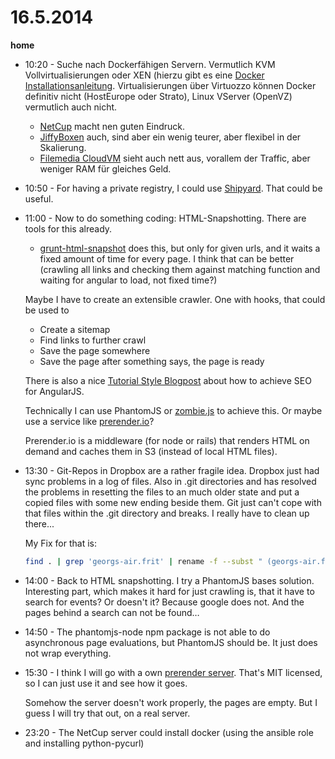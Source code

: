 # 16.5.2014

**home**

- 10:20 - Suche nach Dockerfähigen Servern. Vermutlich KVM Vollvirtualisierungen oder XEN (hierzu gibt es eine [Docker Installationsanleitung](http://oskarhane.com/install-docker-io-on-a-vps-under-xen/). Virtualisierungen über Virtuozzo können Docker definitiv nicht (HostEurope oder Strato), Linux VServer (OpenVZ) vermutlich auch nicht.

    - [NetCup](http://www.netcup.de/bestellen/produkt.php?produkt=568) macht nen guten Eindruck.
    - [JiffyBoxen](http://www.df.eu/de/cloud-hosting/cloud-server/leistungen/) auch, sind aber ein wenig teurer, aber flexibel in der Skalierung.
    - [Filemedia CloudVM](https://www.filemedia.de/cloudvm-ssd.php) sieht auch nett aus, vorallem der Traffic, aber weniger RAM für gleiches Geld.

- 10:50 - For having a private registry, I could use [Shipyard](https://github.com/shipyard/docker-private-registry). That could be useful.

- 11:00 - Now to do something coding: HTML-Snapshotting. There are tools for this already.

    - [grunt-html-snapshot](https://github.com/cburgdorf/grunt-html-snapshot) does this, but only for given urls, and it waits a fixed amount of time for every page. I think that can be better (crawling all links and checking them against matching function and waiting for angular to load, not fixed time?)

    Maybe I have to create an extensible crawler. One with hooks, that could be used to

    - Create a sitemap
    - Find links to further crawl
    - Save the page somewhere
    - Save the page after something says, the page is ready

    There is also a nice [Tutorial Style Blogpost](http://www.ng-newsletter.com/posts/serious-angular-seo.html) about how to achieve SEO for AngularJS.

    Technically I can use PhantomJS or [zombie.js](http://zombie.labnotes.org/) to achieve this. Or maybe use a service like [prerender.io](https://prerender.io/)?

    Prerender.io is a middleware (for node or rails) that renders HTML on demand and caches them in S3 (instead of local HTML files).

- 13:30 - Git-Repos in Dropbox are a rather fragile idea. Dropbox just had sync problems in a log of files. Also in .git directories and has resolved the problems in resetting the files to an much older state and put a copied files with some new ending beside them. Git just can't cope with that files within the .git directory and breaks. I really have to clean up there...

    My Fix for that is:

    ```bash
    find . | grep 'georgs-air.frit' | rename -f --subst " (georgs-air.fritz.box's conflicted copy 2014-05-16)" ''
    ```

- 14:00 - Back to HTML snapshotting. I try a PhantomJS bases solution. Interesting part, which makes it hard for just crawling is, that it have to search for events? Or doesn't it? Because google does not. And the pages behind a search can not be found…

- 14:50 - The phantomjs-node npm package is not able to do asynchronous page evaluations, but PhantomJS should be. It just does not wrap everything.

- 15:30 - I think I will go with a own [prerender server](https://github.com/prerender/prerender). That's MIT licensed, so I can just use it and see how it goes.

    Somehow the server doesn't work properly, the pages are empty. But I guess I will try that out, on a real server.

- 23:20 - The NetCup server could install docker (using the ansible role and installing python-pycurl)
